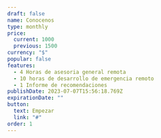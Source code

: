 ```yaml
---
draft: false
name: Conocenos
type: monthly
price:
  current: 1000
  previous: 1500
currency: "$"
popular: false
features:
  - 4 Horas de asesoria general remota
  - 10 horas de desarrollo de emergencia remoto
  - 1 Informe de recomendaciones
publishDate: 2023-07-07T15:56:18.769Z
expirationDate: ""
button:
  text: Empezar
  link: "#"
order: 1
---
```

